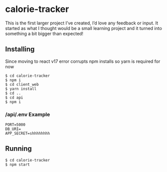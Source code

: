 # calorie-tracker
This is the first larger project I’ve created, I’d love any feedback or input. It started as what I thought would be a small learning project and it turned into something a bit bigger than expected!

## Installing

Since moving to react v17 error corrupts npm installs so yarn is required for now

```console
$ cd calorie-tracker
$ npm i
$ cd client_web
$ yarn install 
$ cd ..
$ cd api
$ npm i
```
### /api/.env Example

```console
PORT=5000
DB_URI=
APP_SECRET=shhhhhhhh
```

## Running

```console
$ cd calorie-tracker
$ npm start
``` 
